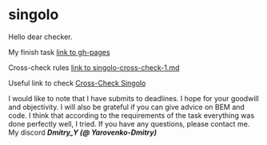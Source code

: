 # singolo

Hello dear checker.

My finish task [link to gh-pages](https://yarovenko-dmitry.github.io/singolo/)

Cross-check rules [link to singolo-cross-check-1.md](https://github.com/rolling-scopes-school/tasks/blob/master/tasks/markups/level-2/singolo/singolo-cross-check-1.md)

Useful link to check [Cross-Check Singolo](https://unibreakfast.github.io/cross-check-singolo/)


I would like to note that I have submits to deadlines.
I hope for your goodwill and objectivity.
I will also be grateful if you can give advice on BEM and code.
I think that according to the requirements of the task everything was done perfectly well, I tried.
If you have any questions, please contact me.
My discord 
***Dmitry_Y (@ Yarovenko-Dmitry)***
